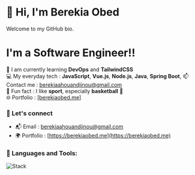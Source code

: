 # 👋 Hi, I'm Berekia Obed
Welcome to my GitHub bio.

# I'm a Software Engineer!! 

🌱 I am currently learning **DevOps** and **TailwindCSS**  
💻 My everyday tech : **JavaScript**, **Vue.js**, **Node.js**, **Java**, **Spring Boot**,
📫 Contact me : [berekiaahouandjinou@gmail.com](mailto:berekiaahouandjinou@gmail.com)  
🏀 Fun fact : I like **sport**, especially **basketball** 🏀  
🌐 Portfolio : [[berekiaobed.me](https://berekiaobed.vercel.app/)]

### 💬 Let's connect

- 📬 Email : [berekiaahouandjinou@gmail.com](mailto:berekiaahouandjinou@gmail.com)  
- 🌍 Portfolio : [https://berekiaobed.me](https://berekiaobed.me)

### 🔧 Languages and Tools:

![Stack](https://skillicons.dev/icons?i=js,vue,nodejs,java,tailwind,docker,git,linux,spring,angular,vercel)

